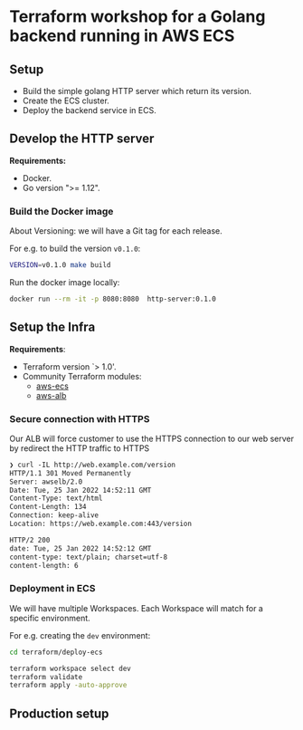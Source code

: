 # Terraform workshop for a Golang backend running in AWS ECS

## Setup

- Build the simple golang HTTP server which return its version.
- Create the ECS cluster.
- Deploy the backend service in ECS.

## Develop the HTTP server

**Requirements:**

- Docker.
- Go version ">= 1.12".

### Build the Docker image

About Versioning: we will have a Git tag for each release.

For e.g. to build the version `v0.1.0`:

```sh
VERSION=v0.1.0 make build
```

Run the docker image locally:

```sh
docker run --rm -it -p 8080:8080  http-server:0.1.0
```

## Setup the Infra

**Requirements**:

- Terraform version `> 1.0'.
- Community Terraform modules:
  - [aws-ecs](https://registry.terraform.io/modules/terraform-aws-modules/ecs/aws/latest)
  - [aws-alb](https://registry.terraform.io/modules/terraform-aws-modules/alb/aws/latest)

### Secure connection with HTTPS

Our ALB will force customer to use the HTTPS connection to our web server by redirect the HTTP traffic to HTTPS

```txt
❯ curl -IL http://web.example.com/version
HTTP/1.1 301 Moved Permanently
Server: awselb/2.0
Date: Tue, 25 Jan 2022 14:52:11 GMT
Content-Type: text/html
Content-Length: 134
Connection: keep-alive
Location: https://web.example.com:443/version

HTTP/2 200 
date: Tue, 25 Jan 2022 14:52:12 GMT
content-type: text/plain; charset=utf-8
content-length: 6
```

### Deployment in ECS

We will have multiple Workspaces. Each Workspace will match for a specific environment.

For e.g. creating the `dev` environment:

```sh
cd terraform/deploy-ecs

terraform workspace select dev
terraform validate
terraform apply -auto-approve
```

## Production setup
